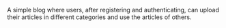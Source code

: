 A simple blog where users, after registering and authenticating, can upload their articles in different categories and use the articles of others.
